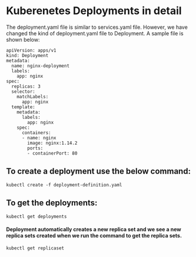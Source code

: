 # Kuberenetes Deployments in detail


The deployment.yaml file is similar to services.yaml file. However, we have changed the kind of deployment.yaml file to Deployment. A sample file is shown below:

```
apiVersion: apps/v1
kind: Deployment
metadata:
  name: nginx-deployment
  labels:
    app: nginx
spec:
  replicas: 3
  selector:
    matchLabels:
      app: nginx
  template:
    metadata:
      labels:
        app: nginx
    spec:
      containers:
      - name: nginx
        image: nginx:1.14.2
        ports:
        - containerPort: 80
```

## To create a deployment use the below command:
```
kubectl create -f deployment-definition.yaml
```
## To get the deployments:
```
kubectl get deployments
```
#### Deployment automatically creates a new replica set and we see a new replica sets created when we run the command to get the replica sets.
```
kubectl get replicaset
```

